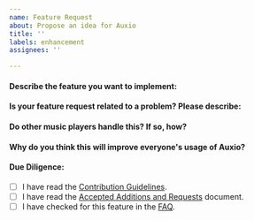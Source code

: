 ```yaml
---
name: Feature Request
about: Propose an idea for Auxio
title: ''
labels: enhancement
assignees: ''

---
```


<!--
!!! PLEASE READ THIS BEFORE WRITING YOUR ISSUE !!!
There have been several major features that Auxio has already rejected, due to either technical
issues or due to it not being in scope for the app. To ensure that you are not requesting a
feature that was already rejected, please go here:
https://github.com/OxygenCobalt/Auxio/issues?q=label%3Awontadd-technical%2Cwontadd-out-of-scope+
-->

#### Describe the feature you want to implement:
<!-- A clear and concise description of what you want to be added. -->

#### Is your feature request related to a problem? Please describe:
<!-- A clear and concise description of what the problem is. Ex. I'm always frustrated when... -->

#### Do other music players handle this? If so, how?
<!-- This is optional, but recommended. -->

#### Why do you think this will improve everyone's usage of Auxio?
<!-- Providing a good argument may convince me to approve this feature. -->

#### Due Diligence:
- [ ] I have read the [Contribution Guidelines](https://github.com/OxygenCobalt/Auxio/blob/dev/.github/CONTRIBUTING.md).
- [ ] I have read the [Accepted Additions and Requests](https://github.com/OxygenCobalt/Auxio/blob/dev/info/ADDITIONS.md) document.
- [ ] I have checked for this feature in the [FAQ](https://github.com/OxygenCobalt/Auxio/blob/dev/info/FAQ.md).